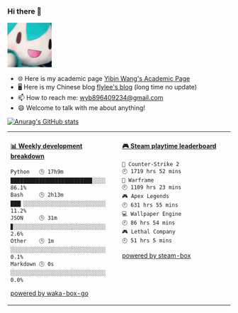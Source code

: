 ### Hi there 👋

<img src="https://github.com/flyleeee/flyleeee/blob/main/fufu.gif" width="100">

<!--
**flyleeee/flyleeee** is a ✨ _special_ ✨ repository because its `README.md` (this file) appears on your GitHub profile.

Here are some ideas to get you started:

- 🔭 I’m currently working on ...
- 🌱 I’m currently learning ...
- 👯 I’m looking to collaborate on ...
- 🤔 I’m looking for help with ...
- 💬 Ask me about ...
- 📫 How to reach me: ...
- 😄 Pronouns: ...
- ⚡ Fun fact: ...
-->

- 🌐 Here is my academic page [Yibin Wang's Academic Page](https://yibinwang.netlify.app)
- 🖥️ Here is my Chinese blog [flylee's blog](https://flyleeee.github.io) (long time no update)
- 📫 How to reach me: wyb896409234@gmail.com
- 😄 Welcome to talk with me about anything!
  

[![Anurag's GitHub stats](https://github-readme-stats.vercel.app/api?username=flyleeee)](https://github.com/anuraghazra/github-readme-stats)


<table>
<tr>
<td valign="top" width="50%">

<!-- waka-box start -->
#### <a href="https://gist.github.com/5c340c3a87388e7b55bec548ef178791" target="_blank">📊 Weekly development breakdown</a>
```text
Python   🕓 17h9m █████████████████████████▊░░░░ 86.1%
Bash     🕓 2h13m ███▎░░░░░░░░░░░░░░░░░░░░░░░░░░ 11.2%
JSON     🕓 31m   ▊░░░░░░░░░░░░░░░░░░░░░░░░░░░░░  2.6%
Other    🕓 1m    ░░░░░░░░░░░░░░░░░░░░░░░░░░░░░░  0.1%
Markdown 🕓 0s    ░░░░░░░░░░░░░░░░░░░░░░░░░░░░░░  0.0%
```
<!-- Powered by https://github.com/YouEclipse/waka-box-go . -->
<!-- waka-box end -->

[powered by waka-box-go](https://github.com/YouEclipse/waka-box-go)

</td>
<td valign="top" width="50%">

<!-- steam-box start -->
#### <a href="https://gist.github.com/52fa38c7532d2567e9c9d327156a8061" target="_blank">🎮 Steam playtime leaderboard</a>
```text
🔫 Counter-Strike 2                 🕘 1719 hrs 52 mins
🐹 Warframe                         🕘 1109 hrs 23 mins
🎮 Apex Legends                     🕘 631 hrs 55 mins
💻 Wallpaper Engine                 🕘 86 hrs 54 mins
🎮 Lethal Company                   🕘 51 hrs 5 mins
```
<!-- Powered by https://github.com/YouEclipse/steam-box . -->
<!-- steam-box end -->

[powered by steam-box](https://github.com/YouEclipse/steam-box)

</td>
</tr>
</table>
